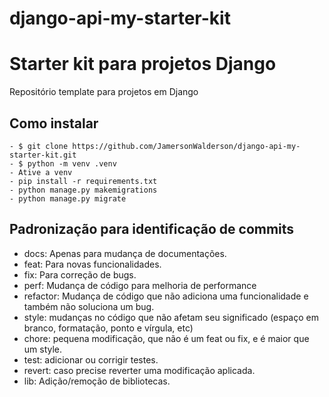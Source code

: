 # django-api-my-starter-kit
# Starter kit para projetos Django
Repositório template para projetos em Django

## Como instalar
```
- $ git clone https://github.com/JamersonWalderson/django-api-my-starter-kit.git
- $ python -m venv .venv
- Ative a venv
- pip install -r requirements.txt
- python manage.py makemigrations
- python manage.py migrate
```

## Padronização para identificação de commits
- docs: Apenas para mudança de documentações.
- feat: Para novas funcionalidades.
- fix: Para correção de bugs.
- perf: Mudança de código para melhoria de performance
- refactor: Mudança de código que não adiciona uma funcionalidade e também
não soluciona um bug.
- style: mudanças no código que não afetam seu significado (espaço em branco,
formatação, ponto e vírgula, etc)
- chore: pequena modificação, que não é um feat ou fix, e é maior que um style.
- test: adicionar ou corrigir testes.
- revert: caso precise reverter uma modificação aplicada.
- lib: Adição/remoção de bibliotecas.